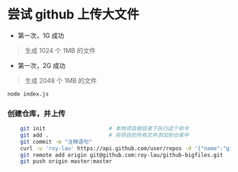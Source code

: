# 尝试 github 上传大文件

* 第一次，1G 成功

> 生成 1024 个 1MB 的文件

* 第一次，2G 成功

> 生成 2048 个 1MB 的文件

```sh
node index.js
```

### 创建仓库，并上传

```sh
    git init     				# 本地项目根目录下执行这个命令
    git add .    				# 将项目的所有文件添加到仓库中
    git commit -m "注释语句"
    curl -u 'roy-lau' https://api.github.com/user/repos -d '{"name":"github-bigfiles"}'
    git remote add origin git@github.com:roy-lau/github-bigfiles.git
    git push origin master:master
```

